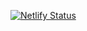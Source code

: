 [![Netlify Status](https://api.netlify.com/api/v1/badges/2018c57f-6694-40cd-a1fa-4d0facc9d6a3/deploy-status)](https://app.netlify.com/projects/quarka/deploys)
